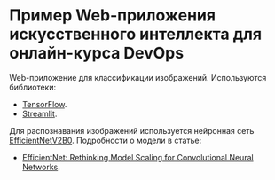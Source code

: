 # Пример Web-приложения искусственного интеллекта для онлайн-курса DevOps

Web-приложение для классификации изображений. Используются библиотеки:

- [TensorFlow](https://www.tensorflow.org/).
- [Streamlit](https://streamlit.io/).

Для распознавания изображений используется нейронная сеть [EfficientNetV2B0](https://keras.io/api/applications/efficientnet_v2/#efficientnetv2b0-function). Подробности о модели в статье:

- [EfficientNet: Rethinking Model Scaling for Convolutional Neural Networks](https://arxiv.org/abs/1905.11946).

